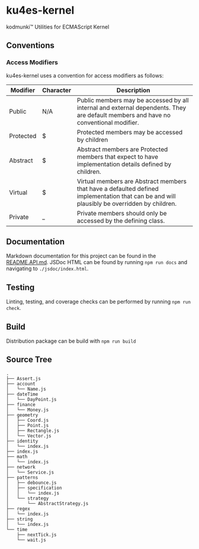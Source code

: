 # ku4es-kernel
kodmunki™ Utilities for ECMAScript Kernel

## Conventions

### Access Modifiers
ku4es-kernel uses a convention for access modifiers as follows:

| Modifier | Character | Description |
| --- | --- | --- |
| Public | N/A | Public members may be accessed by all internal and external dependents. They are default members and have no conventional modifier. |
| Protected | $ | Protected members may be accessed by children |
| Abstract | $ | Abstract members are Protected members that expect to have implementation details defined by children. |
| Virtual | $ | Virtual members are Abstract members that have a defaulted defined implementation that can be and will plausibly be overridden by children. |
| Private | _ | Private members should only be accessed by the defining class. |

## Documentation
Markdown documentation for this project can be found in the [README.API.md](README.API.md). JSDoc HTML can be found by running `npm run docs` and navigating to `./jsdoc/index.html`.

## Testing
Linting, testing, and coverage checks can be performed by running `npm run check`.

## Build
Distribution package can be build with `npm run build`

## Source Tree
```
.
├── Assert.js
├── account
│   └── Name.js
├── dateTime
│   └── DayPoint.js
├── finance
│   └── Money.js
├── geometry
│   ├── Coord.js
│   ├── Point.js
│   ├── Rectangle.js
│   └── Vector.js
├── identity
│   └── index.js
├── index.js
├── math
│   └── index.js
├── network
│   └── Service.js
├── patterns
│   ├── debounce.js
│   ├── specification
│   │   └── index.js
│   └── strategy
│       └── AbstractStrategy.js
├── regex
│   └── index.js
├── string
│   └── index.js
└── time
    ├── nextTick.js
    └── wait.js

```
